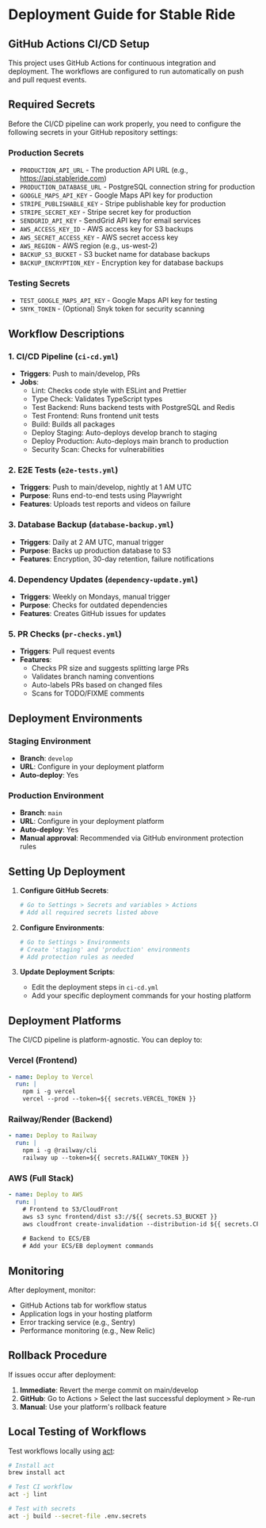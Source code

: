 # Deployment Guide for Stable Ride

## GitHub Actions CI/CD Setup

This project uses GitHub Actions for continuous integration and deployment. The workflows are configured to run automatically on push and pull request events.

## Required Secrets

Before the CI/CD pipeline can work properly, you need to configure the following secrets in your GitHub repository settings:

### Production Secrets
- `PRODUCTION_API_URL` - The production API URL (e.g., https://api.stableride.com)
- `PRODUCTION_DATABASE_URL` - PostgreSQL connection string for production
- `GOOGLE_MAPS_API_KEY` - Google Maps API key for production
- `STRIPE_PUBLISHABLE_KEY` - Stripe publishable key for production
- `STRIPE_SECRET_KEY` - Stripe secret key for production
- `SENDGRID_API_KEY` - SendGrid API key for email services
- `AWS_ACCESS_KEY_ID` - AWS access key for S3 backups
- `AWS_SECRET_ACCESS_KEY` - AWS secret access key
- `AWS_REGION` - AWS region (e.g., us-west-2)
- `BACKUP_S3_BUCKET` - S3 bucket name for database backups
- `BACKUP_ENCRYPTION_KEY` - Encryption key for database backups

### Testing Secrets
- `TEST_GOOGLE_MAPS_API_KEY` - Google Maps API key for testing
- `SNYK_TOKEN` - (Optional) Snyk token for security scanning

## Workflow Descriptions

### 1. CI/CD Pipeline (`ci-cd.yml`)
- **Triggers**: Push to main/develop, PRs
- **Jobs**:
  - Lint: Checks code style with ESLint and Prettier
  - Type Check: Validates TypeScript types
  - Test Backend: Runs backend tests with PostgreSQL and Redis
  - Test Frontend: Runs frontend unit tests
  - Build: Builds all packages
  - Deploy Staging: Auto-deploys develop branch to staging
  - Deploy Production: Auto-deploys main branch to production
  - Security Scan: Checks for vulnerabilities

### 2. E2E Tests (`e2e-tests.yml`)
- **Triggers**: Push to main/develop, nightly at 1 AM UTC
- **Purpose**: Runs end-to-end tests using Playwright
- **Features**: Uploads test reports and videos on failure

### 3. Database Backup (`database-backup.yml`)
- **Triggers**: Daily at 2 AM UTC, manual trigger
- **Purpose**: Backs up production database to S3
- **Features**: Encryption, 30-day retention, failure notifications

### 4. Dependency Updates (`dependency-update.yml`)
- **Triggers**: Weekly on Mondays, manual trigger
- **Purpose**: Checks for outdated dependencies
- **Features**: Creates GitHub issues for updates

### 5. PR Checks (`pr-checks.yml`)
- **Triggers**: Pull request events
- **Features**:
  - Checks PR size and suggests splitting large PRs
  - Validates branch naming conventions
  - Auto-labels PRs based on changed files
  - Scans for TODO/FIXME comments

## Deployment Environments

### Staging Environment
- **Branch**: `develop`
- **URL**: Configure in your deployment platform
- **Auto-deploy**: Yes

### Production Environment
- **Branch**: `main`
- **URL**: Configure in your deployment platform
- **Auto-deploy**: Yes
- **Manual approval**: Recommended via GitHub environment protection rules

## Setting Up Deployment

1. **Configure GitHub Secrets**:
   ```bash
   # Go to Settings > Secrets and variables > Actions
   # Add all required secrets listed above
   ```

2. **Configure Environments**:
   ```bash
   # Go to Settings > Environments
   # Create 'staging' and 'production' environments
   # Add protection rules as needed
   ```

3. **Update Deployment Scripts**:
   - Edit the deployment steps in `ci-cd.yml`
   - Add your specific deployment commands for your hosting platform

## Deployment Platforms

The CI/CD pipeline is platform-agnostic. You can deploy to:

### Vercel (Frontend)
```yaml
- name: Deploy to Vercel
  run: |
    npm i -g vercel
    vercel --prod --token=${{ secrets.VERCEL_TOKEN }}
```

### Railway/Render (Backend)
```yaml
- name: Deploy to Railway
  run: |
    npm i -g @railway/cli
    railway up --token=${{ secrets.RAILWAY_TOKEN }}
```

### AWS (Full Stack)
```yaml
- name: Deploy to AWS
  run: |
    # Frontend to S3/CloudFront
    aws s3 sync frontend/dist s3://${{ secrets.S3_BUCKET }}
    aws cloudfront create-invalidation --distribution-id ${{ secrets.CF_DIST_ID }} --paths "/*"
    
    # Backend to ECS/EB
    # Add your ECS/EB deployment commands
```

## Monitoring

After deployment, monitor:
- GitHub Actions tab for workflow status
- Application logs in your hosting platform
- Error tracking service (e.g., Sentry)
- Performance monitoring (e.g., New Relic)

## Rollback Procedure

If issues occur after deployment:
1. **Immediate**: Revert the merge commit on main/develop
2. **GitHub**: Go to Actions > Select the last successful deployment > Re-run
3. **Manual**: Use your platform's rollback feature

## Local Testing of Workflows

Test workflows locally using [act](https://github.com/nektos/act):
```bash
# Install act
brew install act

# Test CI workflow
act -j lint

# Test with secrets
act -j build --secret-file .env.secrets
```